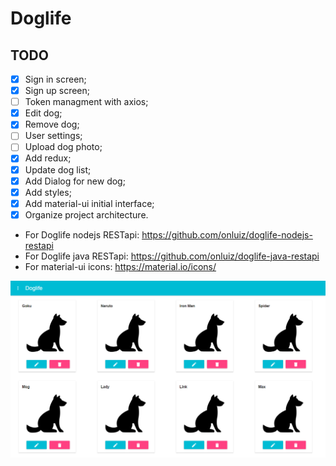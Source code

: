 # Doglife

## TODO
- [x] Sign in screen;
- [x] Sign up screen;
- [ ] Token managment with axios;
- [x] Edit dog;
- [x] Remove dog;
- [ ] User settings;
- [ ] Upload dog photo;
- [x] Add redux;
- [x] Update dog list;
- [x] Add Dialog for new dog;
- [x] Add styles;
- [x] Add material-ui initial interface;
- [x] Organize project architecture.

- For Doglife nodejs RESTapi: https://github.com/onluiz/doglife-nodejs-restapi
- For Doglife java RESTapi: https://github.com/onluiz/doglife-java-restapi
- For material-ui icons: https://material.io/icons/

![Alt text](./public/doglife.png?raw=true "Doglife")
